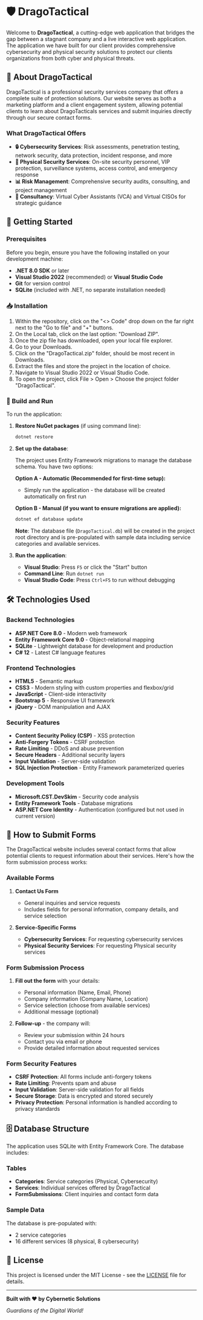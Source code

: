 # 🛡️ DragoTactical

Welcome to **DragoTactical**, a cutting-edge web application that bridges the gap between a stagnant company and a live interactive web application. The application we have built for our client provides comprehensive cybersecurity and physical security solutions to protect our clients organizations from both cyber and physical threats.

## 🌟 About DragoTactical

DragoTactical is a professional security services company that offers a complete suite of protection solutions. Our website serves as both a marketing platform and a client engagement system, allowing potential clients to learn about DragoTacticals services and submit inquiries directly through our secure contact forms.

### What DragoTactical Offers

- **🔒 Cybersecurity Services**: Risk assessments, penetration testing, network security, data protection, incident response, and more
- **👮 Physical Security Services**: On-site security personnel, VIP protection, surveillance systems, access control, and emergency response
- **📊 Risk Management**: Comprehensive security audits, consulting, and project management
- **💼 Consultancy**: Virtual Cyber Assistants (VCA) and Virtual CISOs for strategic guidance

## 🚀 Getting Started

### Prerequisites

Before you begin, ensure you have the following installed on your development machine:

- **.NET 8.0 SDK** or later
- **Visual Studio 2022** (recommended) or **Visual Studio Code**
- **Git** for version control
- **SQLite** (included with .NET, no separate installation needed)

### 📥 Installation

1. Within the repository, click on the "<> Code" drop down on the far right next to the "Go to file" and "+" buttons.
2. On the Local tab, click on the last option: "Download ZIP".
3. Once the zip file has downloaded, open your local file explorer.
4. Go to your Downloads.
5. Click on the "DragoTactical.zip" folder, should be most recent in Downloads.
6. Extract the files and store the project in the location of choice.
7. Navigate to Visual Studio 2022 or Visual Studio Code.
8. To open the project, click File > Open > Choose the project folder "DragoTactical".

### 🔧 Build and Run

To run the application:
1. **Restore NuGet packages** (if using command line):
   ```bash
   dotnet restore
   ```

2. **Set up the database**:
   
   The project uses Entity Framework migrations to manage the database schema. You have two options:
   
   **Option A - Automatic (Recommended for first-time setup):**
   - Simply run the application - the database will be created automatically on first run
   
   **Option B - Manual (if you want to ensure migrations are applied):**
   ```bash
   dotnet ef database update
   ```
   
   **Note**: The database file (`DragoTactical.db`) will be created in the project root directory and is pre-populated with sample data including service categories and available services.

3. **Run the application**:
   - **Visual Studio**: Press `F5` or click the "Start" button
   - **Command Line**: Run `dotnet run`
   - **Visual Studio Code**: Press `Ctrl+F5` to run without debugging


## 🛠️ Technologies Used

### Backend Technologies
- **ASP.NET Core 8.0** - Modern web framework
- **Entity Framework Core 9.0** - Object-relational mapping
- **SQLite** - Lightweight database for development and production
- **C# 12** - Latest C# language features

### Frontend Technologies
- **HTML5** - Semantic markup
- **CSS3** - Modern styling with custom properties and flexbox/grid
- **JavaScript** - Client-side interactivity
- **Bootstrap 5** - Responsive UI framework
- **jQuery** - DOM manipulation and AJAX

### Security Features
- **Content Security Policy (CSP)** - XSS protection
- **Anti-Forgery Tokens** - CSRF protection
- **Rate Limiting** - DDoS and abuse prevention
- **Secure Headers** - Additional security layers
- **Input Validation** - Server-side validation
- **SQL Injection Protection** - Entity Framework parameterized queries

### Development Tools
- **Microsoft.CST.DevSkim** - Security code analysis
- **Entity Framework Tools** - Database migrations
- **ASP.NET Core Identity** - Authentication (configured but not used in current version)

## 📝 How to Submit Forms

The DragoTactical website includes several contact forms that allow potential clients to request information about their services. Here's how the form submission process works:

### Available Forms

1. **Contact Us Form** 
   - General inquiries and service requests
   - Includes fields for personal information, company details, and service selection

2. **Service-Specific Forms**
   - **Cybersecurity Services**: For requesting cybersecurity services
   - **Physical Security Services**: For requesting Physical security services

### Form Submission Process

1. **Fill out the form** with your details:
   - Personal information (Name, Email, Phone)
   - Company information (Company Name, Location)
   - Service selection (choose from available services)
   - Additional message (optional)

2. **Follow-up** - the company will:
   - Review your submission within 24 hours
   - Contact you via email or phone
   - Provide detailed information about requested services

### Form Security Features

- **CSRF Protection**: All forms include anti-forgery tokens
- **Rate Limiting**: Prevents spam and abuse
- **Input Validation**: Server-side validation for all fields
- **Secure Storage**: Data is encrypted and stored securely
- **Privacy Protection**: Personal information is handled according to privacy standards

## 🗄️ Database Structure

The application uses SQLite with Entity Framework Core. The database includes:

### Tables
- **Categories**: Service categories (Physical, Cybersecurity)
- **Services**: Individual services offered by DragoTactical
- **FormSubmissions**: Client inquiries and contact form data

### Sample Data
The database is pre-populated with:
- 2 service categories
- 16 different services (8 physical, 8 cybersecurity)


## 📄 License

This project is licensed under the MIT License - see the [LICENSE](LICENSE.md) file for details.

---

**Built with ❤️ by Cybernetic Solutions**

*Guardians of the Digital World!*
